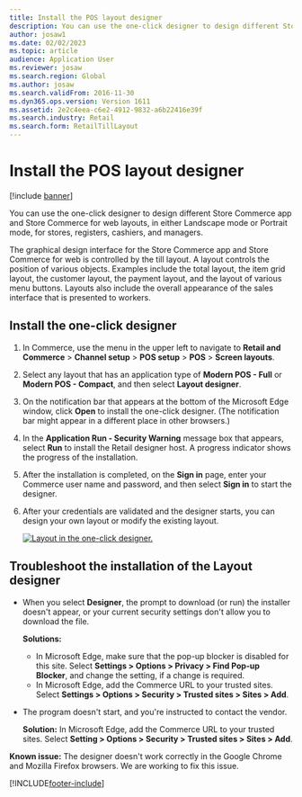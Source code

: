 ```yaml
---
title: Install the POS layout designer
description: You can use the one-click designer to design different Store Commerce app and Store Commerce for web layouts, in either Landscape mode or Portrait mode, for stores, registers, cashiers, and managers.
author: josaw1
ms.date: 02/02/2023
ms.topic: article
audience: Application User
ms.reviewer: josaw
ms.search.region: Global
ms.author: josaw
ms.search.validFrom: 2016-11-30
ms.dyn365.ops.version: Version 1611
ms.assetid: 2e2c4eea-c6e2-4912-9832-a6b22416e39f
ms.search.industry: Retail
ms.search.form: RetailTillLayout
---
```


# Install the POS layout designer

[!include [banner](includes/banner.md)]

You can use the one-click designer to design different Store Commerce app and Store Commerce for web layouts, in either Landscape mode or Portrait mode, for stores, registers, cashiers, and managers.

The graphical design interface for the Store Commerce app and Store Commerce for web is controlled by the till layout. A layout controls the position of various objects. Examples include the total layout, the item grid layout, the customer layout, the payment layout, and the layout of various menu buttons. Layouts also include the overall appearance of the sales interface that is presented to workers.

## Install the one-click designer

1. In Commerce, use the menu in the upper left to navigate to **Retail and Commerce** &gt; **Channel setup** &gt; **POS setup** &gt; **POS** &gt; **Screen layouts**.
2. Select any layout that has an application type of **Modern POS - Full** or **Modern POS - Compact**, and then select **Layout designer**.
3. On the notification bar that appears at the bottom of the Microsoft Edge window, click **Open** to install the one-click designer. (The notification bar might appear in a different place in other browsers.)
4. In the **Application Run - Security Warning** message box that appears, select **Run** to install the Retail designer host. A progress indicator shows the progress of the installation.
5. After the installation is completed, on the **Sign in** page, enter your Commerce user name and password, and then select **Sign in** to start the designer.
6. After your credentials are validated and the designer starts, you can design your own layout or modify the existing layout.

    [![Layout in the one-click designer.](./media/screenlayoutdesign_mposdownload-1024x664.png)](./media/screenlayoutdesign_mposdownload.png)

## Troubleshoot the installation of the Layout designer

- When you select **Designer**, the prompt to download (or run) the installer doesn't appear, or your current security settings don't allow you to download the file. 

    **Solutions:**

    - In Microsoft Edge, make sure that the pop-up blocker is disabled for this site. Select **Settings \> Options \> Privacy \> Find Pop-up Blocker**, and change the setting, if a change is required.
    - In Microsoft Edge, add the Commerce URL to your trusted sites. Select **Settings \> Options \> Security \> Trusted sites \> Sites \> Add**.

- The program doesn't start, and you're instructed to contact the vendor.

    **Solution:** In Microsoft Edge, add the Commerce URL to your trusted sites. Select **Setting \> Options \> Security \> Trusted sites \> Sites \> Add**.

**Known issue:** The designer doesn't work correctly in the Google Chrome and Mozilla Firefox browsers. We are working to fix this issue.

<!--## Additional resources-->

<!--[Configure, install, and activate the Store Commerce app](dev-itpro/retail-modern-pos-device-activation.md)-->


[!INCLUDE[footer-include](../includes/footer-banner.md)]
